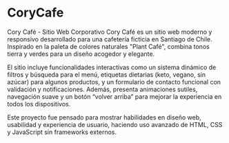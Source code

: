 # CoryCafe


Cory Café - Sitio Web Corporativo
Cory Café es un sitio web moderno y responsivo desarrollado para una cafetería ficticia en Santiago de Chile. Inspirado en la paleta de colores naturales "Plant Café", combina tonos tierra y verdes para un diseño acogedor y elegante.

El sitio incluye funcionalidades interactivas como un sistema dinámico de filtros y búsqueda para el menú, etiquetas dietarias (keto, vegano, sin azúcar) para algunos productos, y un formulario de contacto funcional con validación y notificaciones. Además, presenta animaciones sutiles, navegación suave y un botón “volver arriba” para mejorar la experiencia en todos los dispositivos.

Este proyecto fue pensado para mostrar habilidades en diseño web, usabilidad y experiencia de usuario, haciendo uso avanzado de HTML, CSS y JavaScript sin frameworks externos.
